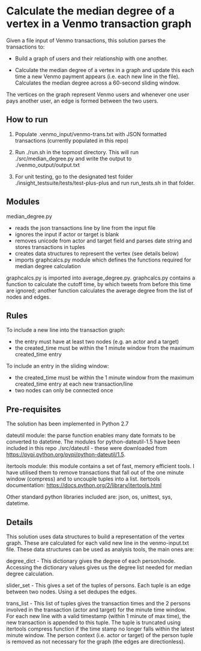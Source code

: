 
Calculate the median degree of a vertex in a Venmo transaction graph
====================================================================

Given a file input of Venmo transactions, this solution parses the transactions to:

- Build a graph of users and their relationship with one another.

- Calculate the median degree of a vertex in a graph and update this each time a new Venmo payment appears (i.e. each new line in the file). Calculates the median degree across a 60-second sliding window.

The vertices on the graph represent Venmo users and whenever one user pays another user, an edge is formed between the two users.

## How to run

1. Populate .venmo_input/venmo-trans.txt with JSON formatted transactions (currently populated in this repo)

2. Run ./run.sh in the topmost directory. This will run ./src/median_degree.py and write the output to ./venmo_output/output.txt
	
3. For unit testing, go to the designated test folder ./insight_testsuite/tests/test-plus-plus and run run_tests.sh in that folder.

## Modules

median_degree.py 
- reads the json transactions line by line from the input file
- ignores the input if actor or target is blank
- removes unicode from actor and target field and parses date string and stores transactions in tuples
- creates data structures to represent the vertex (see details below)
- imports graphcalcs.py module which defines the functions required for median degree calculation

graphcalcs.py is imported into average_degree.py. graphcalcs.py contains a function to calculate the cutoff time, by which tweets from before this time are ignored; another function calculates the average degree from the list of nodes and edges.

## Rules

To include a new line into the transaction graph:
- the entry must have at least two nodes (e.g. an actor and a target)
- the created_time must be within the 1 minute window from the maximum created_time entry

To include an entry in the sliding window:
- the created_time must be within the 1 minute window from the maximum created_time entry at each new transaction/line
- two nodes can only be connected once

## Pre-requisites

The solution has been implemented in Python 2.7

dateutil module: the parse function enables many date formats to be converted to datetime. The modules for python-dateutil-1.5 have been included in this repo ./src/dateutil - these were downloaded from https://pypi.python.org/pypi/python-dateutil/1.5.

itertools module: this module contains a set of fast, memory efficient tools. I have utilised them to remove transactions that fall out of the one minute window (compress) and to uncouple tuples into a list.
itertools documentation:
https://docs.python.org/2/library/itertools.html

Other standard python libraries included are: json, os, unittest, sys, datetime.

## Details

This solution uses data structures to build a representation of the vertex graph. These are calculated for each valid new line in the venmo-input.txt file. These data structures can be used as analysis tools, the main ones are:

degree_dict - This dictionary gives the degree of each person/node. Accessing the dictionary values gives us the degree list needed for median degree calculation.

slider_set - This gives a set of the tuples of persons. Each tuple is an edge between two nodes. Using a set dedupes the edges.

trans_list - This list of tuples gives the transaction times and the 2 persons involved in the transaction (actor and target) for the minute time window. For each new line with a valid timestamp (within 1 minute of max time), the new transaction is appended to this tuple. The tuple is truncated using itertools compress function if the time stamp no longer falls within the latest minute window. The person context (i.e. actor or target) of the person tuple is removed as not necessary for the graph (the edges are directionless).
